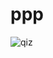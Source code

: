 # ppp
![qiz](https://github.com/ramo12345432/ppp/assets/143726303/f4c7fab8-b3bd-42e9-9480-b2f580000091)
